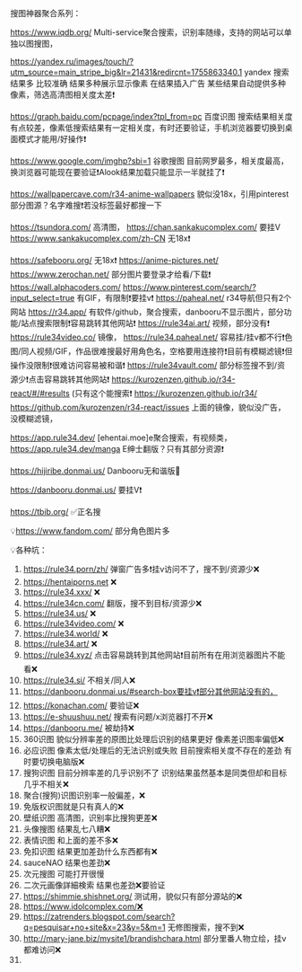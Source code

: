 搜图神器聚合系列： 

https://www.iqdb.org/ Multi-service聚合搜索，识别率随缘，支持的网站可以单独以图搜图，

https://yandex.ru/images/touch/?utm_source=main_stripe_big&lr=21431&redircnt=1755863340.1 yandex 搜索结果多 比较准确 结果多种展示显示像素 在结果插入广告 某些结果自动提供多种像素，筛选高清图相关度太差❗️

https://graph.baidu.com/pcpage/index?tpl_from=pc 百度识图 搜索结果相关度有点较差，像素低搜索结果有一定相关度，有时还要验证，手机浏览器要切换到桌面模式才能用/好操作❗️

https://www.google.com/imghp?sbi=1 谷歌搜图 目前网罗最多，相关度最高，换浏览器可能现在要验证❗️Alook结果加载只能显示一半就挂了❗️

https://wallpapercave.com/r34-anime-wallpapers 貌似没18x，引用pinterest部分图源？名字难搜❗️若没标签最好都搜一下
 
https://tsundora.com/ 高清图，
https://chan.sankakucomplex.com/ 要挂V 
https://www.sankakucomplex.com/zh-CN 无18x❗

https://safebooru.org/ 无18x❗
https://anime-pictures.net/
https://www.zerochan.net/ 部分图片要登录才给看/下载❗
https://wall.alphacoders.com/
https://www.pinterest.com/search/?input_select=true 有GIF，有限制❗️要挂v❗️
https://paheal.net/  r34导航但只有2个网站
https://r34.app/ 有软件/github，聚合搜索，danbooru不显示图片，部分功能/站点搜索限制❗️容易跳转其他网站❗️
https://rule34ai.art/ 视频，部分没有❗️
https://rule34video.co/ 镜像，
https://rule34.paheal.net/ 容易挂/挂v都不行❗️色图/同人视频/GIF，作品很难搜最好用角色名，空格要用连接符❗️目前有模糊滤镜❗️但操作没限制❗️很难访问容易被和谐❗️
https://rule34vault.com/ 部分标签搜不到/资源少❗️点击容易跳转其他网站❗️
https://kurozenzen.github.io/r34-react/#/#results (只有这个能搜索❗️
https://kurozenzen.github.io/r34/ 
https://github.com/kurozenzen/r34-react/issues 上面的镜像，貌似没广告，没模糊滤镜，

https://app.rule34.dev/ [ehentai.moe]e聚合搜索，有视频类，
https://app.rule34.dev/manga E绅士翻版？只有其部分资源❗️

https://hijiribe.donmai.us/ Danbooru无和谐版🌟

https://danbooru.donmai.us/ 要挂V❗

https://tbib.org/ ✅正名搜

💡https://www.fandom.com/ 部分角色图片多

💡各种坑：
1. https://rule34.porn/zh/ 弹窗广告多❗️挂v访问不了，搜不到/资源少❌
2. https://hentaiporns.net ❌
3. https://rule34.xxx/ ❌
4. https://rule34cn.com/ 翻版，搜不到目标/资源少❌
5. https://rule34.us/ ❌
6. https://rule34video.com/ ❌
7. https://rule34.world/ ❌
8. https://rule34.art/ ❌
9. https://rule34.xyz/ 点击容易跳转到其他网站❗️目前所有在用浏览器图片不能看❌
10. https://rule34.si/ 不相关/同人❌
11. https://danbooru.donmai.us/#search-box要挂v❗️部分其他网站没有的，
12. https://konachan.com/ 要验证❌
13. https://e-shuushuu.net/ 搜索有问题/x浏览器打不开❌
14. https://danbooru.me/ 被劫持❌
15. 360识图 貌似分辨率差的原图比处理后识别的结果更好 像素差识图率偏低❌
16. 必应识图 像素太低/处理后的无法识别或失败 目前搜索相关度不存在的差劲 有时要切换电脑版❌
17. 搜狗识图 目前分辨率差的几乎识别不了 识别结果虽然基本是同类但却和目标几乎不相关❌
18. 聚合(搜狗)识图识别率一般偏差，❌
19. 免版权识图就是只有真人的❌ 
20. 壁纸识图 高清图，识别率比搜狗更差❌
21. 头像搜图 结果乱七八糟❌
22. 表情识图 和上面的差不多❌
23. 免扣识图 结果更加差劲什么东西都有❌
24. sauceNAO 结果也差劲❌
25. 次元搜图 可能打开很慢
26. 二次元画像詳細検索 结果也差劲❌要验证
27. https://shimmie.shishnet.org/ 测试用，貌似只有部分源站的❌
28. https://www.idolcomplex.com/❌
29. https://zatrenders.blogspot.com/search?q=pesquisar+no+site&x=23&y=5&m=1 无修图搜索，搜不到❌
30. http://mary-jane.biz/mysite1/brandishchara.html 部分里番人物立绘，挂v都难访问❌
31. 

